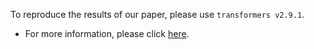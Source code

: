 To reproduce the results of our paper, please use ```transformers v2.9.1```.
- For more information, please click [here](https://github.com/ucinlp/autoprompt).
